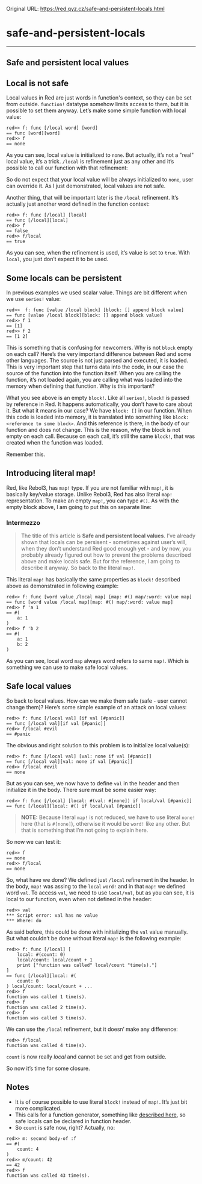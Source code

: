Original URL: <https://red.qyz.cz/safe-and-persistent-locals.html>

# safe-and-persistent-locals

* * *

## Safe and persistent local values

## Local is not safe

Local values in Red are just words in function's context, so they can be set from outside. `function!` datatype somehow limits access to them, but it is possible to set them anyway. Let’s make some simple function with local value:

```
red>> f: func [/local word] [word]
== func [word][word]
red>> f
== none
```

As you can see, local value is initialized to `none`. But actually, it’s not a "real" local value, it’s a trick. `/local` is refinement just as any other and it’s possible to call our function with that refinement:

So do not expect that your local value will be always initialized to `none`, user can override it. As I just demonstrated, local values are not safe.

Another thing, that will be important later is the `/local` refinement. It’s actually just another word defined in the function context:

```
red>> f: func [/local] [local]
== func [/local][local]
red>> f
== false
red>> f/local
== true
```

As you can see, when the refinement is used, it’s value is set to `true`. With `local`, you just don’t expect it to be used.

## Some locals can be persistent

In previous examples we used scalar value. Things are bit different when we use `series!` value:

```
red>>  f: func [value /local block] [block: [] append block value]
== func [value /local block][block: [] append block value]
red>> f 1
== [1]
red>> f 2
== [1 2]
```

This is something that is confusing for newcomers. Why is not `block` empty on each call? Here’s the very importand difference between Red and some other languages. The source is not just parsed and executed, it is loaded. This is very important step that turns data into the code, in our case the source of the function into the function itself. When you are calling the function, it’s not loaded again, you are calling what was loaded into the memory when defining that function. Why is this important?

What you see above is an empty `block!`. Like all `series!`, `block!` is passed by reference in Red. It happens automatically, you don’t have to care about it. But what it means in our case? We have `block: []` in our function. When this code is loaded into memory, it is translated into something like `block: <reference to some block>`. And this reference is there, in the body of our function and does not change. This is the reason, why the block is not empty on each call. Because on each call, it’s still the same `block!`, that was created when the function was loaded.

Remember this.

## Introducing literal map!

Red, like Rebol3, has `map!` type. If you are not familiar with `map!`, it is basically key/value storage. Unlike Rebol3, Red has also literal `map!` representation. To make an empty `map!`, you can type `#()`. As with the empty block above, I am going to put this on separate line:

### Intermezzo

> The title of this article is **Safe and persistent local values**. I’ve already shown that locals can be persisent - sometimes against user’s will, when they don’t understand Red good enough yet - and by now, you probably already figured out how to prevent the problems described above and make locals safe. But for the reference, I am going to describe it anyway. So back to the literal `map!`.

This literal `map!` has basically the same properties as `block!` described above as demonstrated in following example:

```
red>> f: func [word value /local map] [map: #() map/:word: value map]
== func [word value /local map][map: #() map/:word: value map]
red>> f 'a 1
== #(
    a: 1
)
red>> f 'b 2
== #(
    a: 1
    b: 2
)
```

As you can see, local word `map` always word refers to same `map!`. Which is something we can use to make safe local values.

## Safe local values

So back to local values. How can we make them safe (safe - user cannot change them)? Here’s some simple example of an attack on local values:

```
red>> f: func [/local val] [if val [#panic]]
== func [/local val][if val [#panic]]
red>> f/local #evil
== #panic
```

The obvious and right solution to this problem is to initialize local value(s):

```
red>> f: func [/local val] [val: none if val [#panic]]
== func [/local val][val: none if val [#panic]]
red>> f/local #evil
== none
```

But as you can see, we now have to define `val` in the header and then initialize it in the body. There sure must be some easier way:

```
red>> f: func [/local] [local: #(val: #[none]) if local/val [#panic]]
== func [/local][local: #() if local/val [#panic]]
```

> **NOTE:** Because literal `map!` is not reduced, we have to use literal `none!` here (that is `#[none]`), otherwise it would be `word!` like any other. But that is something that I’m not going to explain here.

So now we can test it:

```
red>> f
== none
red>> f/local
== none
```

So, what have we done? We defined just `/local` refinement in the header. In the body, `map!` was assing to the `local` `word!` and in that `map!` we defined word `val`. To access `val`, we need to use `local/val`, but as you can see, it is local to our function, even when not defined in the header:

```
red>> val
*** Script error: val has no value
*** Where: do
```

As said before, this could be done with initializing the `val` value manually. But what couldn’t be done without literal `map!` is the following example:

```
red>> f: func [/local] [
    local: #(count: 0) 
    local/count: local/count + 1 
    print ["function was called" local/count "time(s)."]
]
== func [/local][local: #(
    count: 0
) local/count: local/count + ...
red>> f
function was called 1 time(s).
red>> f
function was called 2 time(s).
red>> f
function was called 3 time(s).
```

We can use the `/local` refinement, but it doesn’ make any difference:

```
red>> f/local
function was called 4 time(s).
```

`count` is now really *local* and cannot be set and get from outside.

So now it’s time for some closure.

## Notes

- It is of course possible to use literal `block!` instead of `map!`. It’s just bit more complicated.
- This calls for a function generator, something like [described here](https://red.qyz.cz/dependent-types.html), so safe locals can be declared in function header.
- So `count` is safe now, right? Actually, no:

```
red>> m: second body-of :f
== #(
    count: 4
)
red>> m/count: 42
== 42
red>> f
function was called 43 time(s).
```
